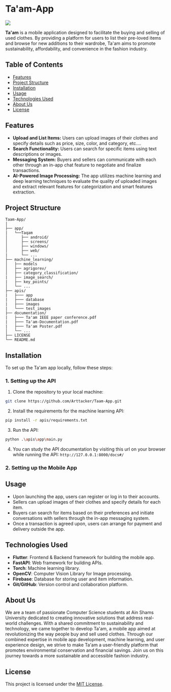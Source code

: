 # Ta'am-App  
  
![](https://github.com/Arttacker/Taam-App/assets/99927650/ed54e482-e64f-4e26-b11c-2efee2573c0c)  
  
  
**Ta'am**  is a mobile application designed to facilitate the buying and selling of used clothes. By providing a platform for users to list their pre-loved items and browse for new additions to their wardrobe, Ta'am aims to promote sustainability, affordability, and convenience in the fashion industry.  
  
## Table of Contents  
  
- [Features](#features)  
- [Project Structure](#project-structure)  
- [Installation](#installation)  
- [Usage](#usage)  
- [Technologies Used](#technologies-used)  
- [About Us](#about-us)  
- [License](#license)  
  
  
## Features  
  
- **Upload and List Items:** Users can upload images of their clothes and specify details such as price, size, color, and category, etc....  
- **Search Functionality:** Users can search for specific items using text descriptions or images.  
- **Messaging System:** Buyers and sellers can communicate with each other through an in-app chat feature to negotiate and finalize transactions.  
- **AI-Powered Image Processing:** The app utilizes machine learning and deep learning techniques to evaluate the quality of uploaded images and extract relevant features for categorization and smart features extraction.  
  
## Project Structure  
  
```  
Taam-App/  
│  
├── app/ 
|   └──Taqam
│      ├── android/  
│      ├── screens/  
│      ├── windows/  
│      ├── web/  
|      └── ...
├── machine_learning/  
│   ├── models
│   ├── agrigorev/ 
│   ├── category_classification/
|   ├── image_search/
|   ├── key_points/
│   └── ...     
├── apis/
|   ├─── app
|   ├─── database
|   ├─── images
|   └─── test_images
├── documentation/
|   ├─── Ta'am IEEE paper conference.pdf
|   ├─── Ta'am-Documentation.pdf
|   ├─── Ta'am Poster.pdf
│   └── ... 
├── LICENSE  
└── README.md  
```  
  
## Installation
  
To set up the Ta'am app locally, follow these steps:

### 1. Setting up the API

1. Clone the repository to your local machine:  
```bash  
git clone https://github.com/Arttacker/Taam-App.git
```  
2. Install the requirements for the machine learning API:
```bash
pip install -r apis/requirements.txt 
```
3. Run the API:
```bash
python .\apis\app\main.py 
```
4. You can study the API documentation by visiting this url on your browser while running the API:
`http://127.0.0.1:8000/docs#/`

### 2. Setting up the Mobile App

## Usage  
  
- Upon launching the app, users can register or log in to their accounts.  
- Sellers can upload images of their clothes and specify details for each item.  
- Buyers can search for items based on their preferences and initiate conversations with sellers through the in-app messaging system.  
- Once a transaction is agreed upon, users can arrange for payment and delivery outside the app.  
  
## Technologies Used  
- **Flutter**: Frontend & Backend framework for building the mobile app.  
- **FastAPI**: Web framework for building APIs.  
- **Torch**: Machine learning library.
- **OpenCV**: Computer Vision Library for Image processing.
- **Firebase**: Database for storing user and item information.  
- **Git/GitHub**: Version control and collaboration platform.  
  
## About Us  
  
We are a team of passionate Computer Science students at Ain Shams University dedicated to creating innovative solutions that address real-world challenges. With a shared commitment to sustainability and technology, we came together to develop Ta'am, a mobile app aimed at revolutionizing the way people buy and sell used clothes. Through our combined expertise in mobile app development, machine learning, and user experience design, we strive to make Ta'am a user-friendly platform that promotes environmental conservation and financial savings. Join us on this journey towards a more sustainable and accessible fashion industry.  
  
## License  
  
This project is licensed under the [MIT License](LICENSE).